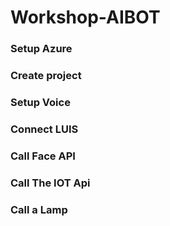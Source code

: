 # Workshop-AIBOT

### Setup Azure

### Create project

### Setup Voice

### Connect LUIS

### Call Face API

### Call The IOT Api

### Call a Lamp









